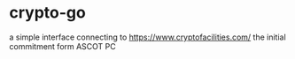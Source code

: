 # crypto-go

a simple interface connecting to https://www.cryptofacilities.com/
the initial commitment form ASCOT PC
